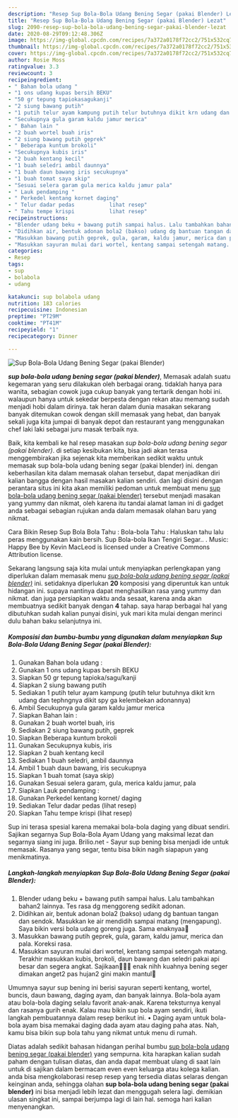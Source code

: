 ```yaml
---
description: "Resep Sup Bola-Bola Udang Bening Segar (pakai Blender) Lezat"
title: "Resep Sup Bola-Bola Udang Bening Segar (pakai Blender) Lezat"
slug: 2090-resep-sup-bola-bola-udang-bening-segar-pakai-blender-lezat
date: 2020-08-29T09:12:48.306Z
image: https://img-global.cpcdn.com/recipes/7a372a0178f72cc2/751x532cq70/sup-bola-bola-udang-bening-segar-pakai-blender-foto-resep-utama.jpg
thumbnail: https://img-global.cpcdn.com/recipes/7a372a0178f72cc2/751x532cq70/sup-bola-bola-udang-bening-segar-pakai-blender-foto-resep-utama.jpg
cover: https://img-global.cpcdn.com/recipes/7a372a0178f72cc2/751x532cq70/sup-bola-bola-udang-bening-segar-pakai-blender-foto-resep-utama.jpg
author: Rosie Moss
ratingvalue: 3.3
reviewcount: 3
recipeingredient:
- " Bahan bola udang "
- "1 ons udang kupas bersih BEKU"
- "50 gr tepung tapiokasagukanji"
- "2 siung bawang putih"
- "1 putih telur ayam kampung putih telur butuhnya dikit krn udang dan tephngnya dikit spy ga kelembekan adonannya"
- "Secukupnya gula garam kaldu jamur merica"
- " Bahan lain "
- "2 buah wortel buah iris"
- "2 siung bawang putih geprek"
- " Beberapa kuntum brokoli"
- "Secukupnya kubis iris"
- "2 buah kentang kecil"
- "1 buah seledri ambil daunnya"
- "1 buah daun bawang iris secukupnya"
- "1 buah tomat saya skip"
- "Sesuai selera garam gula merica kaldu jamur pala"
- " Lauk pendamping "
- " Perkedel kentang kornet daging"
- " Telur dadar pedas           lihat resep"
- " Tahu tempe krispi           lihat resep"
recipeinstructions:
- "Blender udang beku + bawang putih sampai halus. Lalu tambahkan bahan2 lainnya. Tes rasa dg menggoreng sedikit adonan."
- "Didihkan air, bentuk adonan bola2 (bakso) udang dg bantuan tangan dan sendok. Masukkan ke air mendidih sampai matang (mengapung). Saya bikin versi bola udang goreng juga. Sama enaknyaa🥰"
- "Masukkan bawang putih geprek, gula, garam, kaldu jamur, merica dan pala. Koreksi rasa."
- "Masukkan sayuran mulai dari wortel, kentang sampai setengah matang. Terakhir masukkan kubis, brokoli, daun bawang dan seledri pakai api besar dan segera angkat. Sajikaan🥰🥰🥰 enak nihh kuahnya bening seger dimakan anget2 pas hujan2 gini makin mantul🥰"
categories:
- Resep
tags:
- sup
- bolabola
- udang

katakunci: sup bolabola udang 
nutrition: 183 calories
recipecuisine: Indonesian
preptime: "PT29M"
cooktime: "PT41M"
recipeyield: "1"
recipecategory: Dinner

---
```



![Sup Bola-Bola Udang Bening Segar (pakai Blender)](https://img-global.cpcdn.com/recipes/7a372a0178f72cc2/751x532cq70/sup-bola-bola-udang-bening-segar-pakai-blender-foto-resep-utama.jpg)

<b><i>sup bola-bola udang bening segar (pakai blender)</i></b>, Memasak adalah suatu kegemaran yang seru dilakukan oleh berbagai orang. tidaklah hanya para wanita, sebagian cowok juga cukup banyak yang tertarik dengan hobi ini. walaupun hanya untuk sekedar berpesta dengan rekan atau memang sudah menjadi hobi dalam dirinya. tak heran dalam dunia masakan sekarang banyak ditemukan cowok dengan skill memasak yang hebat, dan banyak sekali juga kita jumpai di banyak depot dan restaurant yang menggunakan chef laki laki sebagai juru masak terbaik nya.

Baik, kita kembali ke hal resep masakan <i>sup bola-bola udang bening segar (pakai blender)</i>. di setiap kesibukan kita, bisa jadi akan terasa menggembirakan jika sejenak kita memberikan sedikit waktu untuk memasak sup bola-bola udang bening segar (pakai blender) ini. dengan keberhasilan kita dalam memasak olahan tersebut, dapat menjadikan diri kalian bangga dengan hasil masakan kalian sendiri. dan lagi disini dengan perantara situs ini kita akan memiliki pedoman untuk membuat menu <u>sup bola-bola udang bening segar (pakai blender)</u> tersebut menjadi masakan yang yummy dan nikmat, oleh karena itu tandai alamat laman ini di gadget anda sebagai sebagian rujukan anda dalam memasak olahan baru yang nikmat.

Cara Bikin Resep Sup Bola Bola Tahu : Bola-bola Tahu : Haluskan tahu lalu peras menggunakan kain bersih. Sup Bola-bola Ikan Tengiri Segar.. . Music: Happy Bee by Kevin MacLeod is licensed under a Creative Commons Attribution license.


Sekarang langsung saja kita mulai untuk menyiapkan perlengkapan yang diperlukan dalam memasak menu <u><i>sup bola-bola udang bening segar (pakai blender)</i></u> ini. setidaknya diperlukan <b>20</b> komposisi yang diperuntuk kan untuk hidangan ini. supaya nantinya dapat menghasilkan rasa yang yummy dan nikmat. dan juga persiapkan waktu anda sesaat, karena anda akan membuatnya sedikit banyak dengan <b>4</b> tahap. saya harap berbagai hal yang dibutuhkan sudah kalian punyai disini, yuk mari kita mulai dengan merinci dulu bahan baku selanjutnya ini.

<!--inarticleads1-->

##### Komposisi dan bumbu-bumbu yang digunakan dalam menyiapkan Sup Bola-Bola Udang Bening Segar (pakai Blender):

1. Gunakan  Bahan bola udang :
1. Gunakan 1 ons udang kupas bersih BEKU
1. Siapkan 50 gr tepung tapioka/sagu/kanji
1. Siapkan 2 siung bawang putih
1. Sediakan 1 putih telur ayam kampung (putih telur butuhnya dikit krn udang dan tephngnya dikit spy ga kelembekan adonannya)
1. Ambil Secukupnya gula garam kaldu jamur merica
1. Siapkan  Bahan lain :
1. Gunakan 2 buah wortel buah, iris
1. Sediakan 2 siung bawang putih, geprek
1. Siapkan  Beberapa kuntum brokoli
1. Gunakan Secukupnya kubis, iris
1. Siapkan 2 buah kentang kecil
1. Sediakan 1 buah seledri, ambil daunnya
1. Ambil 1 buah daun bawang, iris secukupnya
1. Siapkan 1 buah tomat (saya skip)
1. Gunakan Sesuai selera garam, gula, merica kaldu jamur, pala
1. Siapkan  Lauk pendamping :
1. Gunakan  Perkedel kentang kornet/ daging
1. Sediakan  Telur dadar pedas           (lihat resep)
1. Siapkan  Tahu tempe krispi           (lihat resep)


Sup ini terasa spesial karena memakai bola-bola daging yang dibuat sendiri. Sajikan segarnya Sup Bola-Bola Ayam Udang yang maksimal lezat dan segarnya siang ini juga. Brilio.net - Sayur sup bening bisa menjadi ide untuk memasak. Rasanya yang segar, tentu bisa bikin nagih siapapun yang menikmatinya. 

<!--inarticleads2-->

##### Langkah-langkah menyiapkan Sup Bola-Bola Udang Bening Segar (pakai Blender):

1. Blender udang beku + bawang putih sampai halus. Lalu tambahkan bahan2 lainnya. Tes rasa dg menggoreng sedikit adonan.
1. Didihkan air, bentuk adonan bola2 (bakso) udang dg bantuan tangan dan sendok. Masukkan ke air mendidih sampai matang (mengapung). Saya bikin versi bola udang goreng juga. Sama enaknyaa🥰
1. Masukkan bawang putih geprek, gula, garam, kaldu jamur, merica dan pala. Koreksi rasa.
1. Masukkan sayuran mulai dari wortel, kentang sampai setengah matang. Terakhir masukkan kubis, brokoli, daun bawang dan seledri pakai api besar dan segera angkat. Sajikaan🥰🥰🥰 enak nihh kuahnya bening seger dimakan anget2 pas hujan2 gini makin mantul🥰


Umumnya sayur sup bening ini berisi sayuran seperti kentang, wortel, buncis, daun bawang, daging ayam, dan banyak lainnya. Bola-bola ayam atau bola-bola daging selalu favorit anak-anak. Karena teksturnya kenyal dan rasanya gurih enak. Kalau mau bikin sup bola ayam sendiri, ikuti langkah pembuatannya dalam resep berikut ini. • Daging ayam untuk bola-bola ayam bisa memakai daging dada ayam atau daging paha atas. Nah, kamu bisa bikin sup bola tahu yang nikmat untuk menu di rumah. 

Diatas adalah sedikit bahasan hidangan perihal bumbu <u>sup bola-bola udang bening segar (pakai blender)</u> yang sempurna. kita harapkan kalian sudah paham dengan tulisan diatas, dan anda dapat membuat ulang di saat lain untuk di sajikan dalam bermacam even even keluarga atau kolega kalian. anda bisa mengkolaborasi resep resep yang tersedia diatas selaras dengan keinginan anda, sehingga olahan <b>sup bola-bola udang bening segar (pakai blender)</b> ini bisa menjadi lebih lezat dan menggugah selera lagi. demikian ulasan singkat ini, sampai berjumpa lagi di lain hal. semoga hari kalian menyenangkan.
